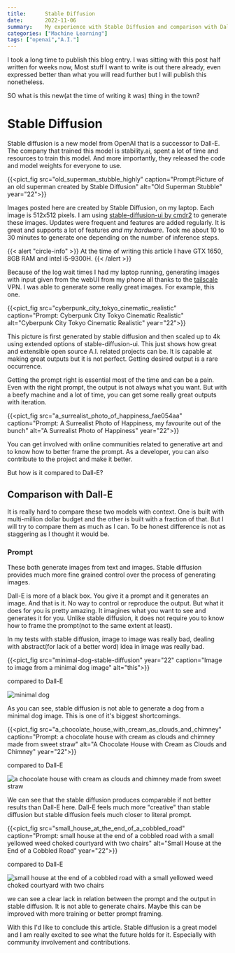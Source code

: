 ```yaml
---
title:      Stable Diffusion
date:       2022-11-06
summary:    My experience with Stable Diffusion and comparison with Dall-E 2
categories: ["Machine Learning"]
tags: ["openai","A.I."]
---
```


I took a long time to publish this blog entry.
I was sitting with this post half written for weeks now,
Most stuff I want to write is out there already, even expressed better than what you will read further but I will publish this nonetheless.

SO what is this new(at the time of writing it was) thing in the town? 

# Stable Diffusion
Stable diffusion is a new model from OpenAI that is a successor to Dall-E.
The company that trained this model is stability.ai, spent a lot of time and resources to train this model.
And more importantly, they released the code and model weights for everyone to use.

{{<pict_fig src="old_superman_stubble_highly" caption="Prompt:Picture of an old superman created by Stable Diffusion" alt="Old Superman Stubble" year="22">}}

Images posted here are created by Stable Diffusion, on my laptop.
Each image is 512x512 pixels.
I am using [stable-diffusion-ui by cmdr2](https://github.com/cmdr2/stable-diffusion-ui) to generate these images.
Updates were frequent and features are added regularly.
It is great and supports a lot of features _and my hardware_.
Took me about 10 to 30 minutes to generate one depending on the number of inference steps.

{{< alert "circle-info" >}}
At the time of writing this article I have GTX 1650, 8GB RAM and intel i5-9300H.
{{< /alert >}}

Because of the log wait times I had my laptop running, generating images with input given from the webUI from my phone all thanks to the [tailscale](https://tailscale.com/) VPN. I was able to generate some really great images. For example, this one.

{{<pict_fig src="cyberpunk_city_tokyo_cinematic_realistic" caption="Prompt: Cyberpunk City Tokyo Cinematic Realistic" alt="Cyberpunk City Tokyo Cinematic Realistic" year="22">}}

This picture is first generated by stable diffusion and then scaled up to 4k using extended options of stable-diffusion-ui.
This just shows how great and extensible open source A.I. related projects can be.
It is capable at making great outputs but it is not perfect.
Getting desired output is a rare occurrence.

Getting the prompt right is essential most of the time and can be a pain.
Even with the right prompt, the output is not always what you want.
But with a beefy machine and a lot of time, you can get some really great outputs with iteration.

{{<pict_fig src="a_surrealist_photo_of_happiness_fae054aa" caption="Prompt: A Surrealist Photo of Happiness, my favourite out of the bunch" alt="A Surrealist Photo of Happiness" year="22">}}

You can get involved with online communities related to generative art and to know how to better frame the prompt.
As a developer, you can also contribute to the project and make it better.

But how is it compared to Dall-E?

## Comparison with Dall-E
It is really hard to compare these two models with context.
One is built with multi-million dollar budget and the other is built with a fraction of that.
But I will try to compare them as much as I can.
To be honest difference is not as staggering as I thought it would be.

### Prompt
These both generate images from text and images.
Stable diffusion provides much more fine grained control over the process of generating images.


Dall-E is more of a black box.
You give it a prompt and it generates an image.
And that is it.
No way to control or reproduce the output.
But what it does for you is pretty amazing.
It imagines what you want to see and generates it for you.
Unlike stable diffusion, it does not require you to know how to frame the prompt(not to the same extent at least).

In my tests with stable diffusion, image to image was really bad, dealing with abstract(for lack of a better word) idea in image was really bad.

{{<pict_fig src="minimal-dog-stable-diffusion" year="22" caption="Image to image from a minimal dog image" alt="this">}}

compared to Dall-E

![minimal dog](https://i.postimg.cc/CMJVFqP3/dog-red-clipart.png)

As you can see, stable diffusion is not able to generate a dog from a minimal dog image.
This is one of it's biggest shortcomings.

{{<pict_fig src="a_chocolate_house_with_cream_as_clouds_and_chimney" caption="Prompt: a chocolate house with cream as clouds and chimney made from sweet straw" alt="A Chocolate House with Cream as Clouds and Chimney" year="22">}}

compared to Dall-E

![a chocolate house with cream as clouds and chimney made from sweet straw](https://i.postimg.cc/q7XT543f/a-chocolate-house-with-cream-as-clouds-and-chimney-made-from-sweet-straw.png)

We can see that the stable diffusion produces comparable if not better results than Dall-E here.
Dall-E feels much more "creative" than stable diffusion but stable diffusion feels much closer to literal prompt.


{{<pict_fig src="small_house_at_the_end_of_a_cobbled_road" caption="Prompt: small house at the end of a cobbled road with a small yellowed weed choked courtyard with two chairs" alt="Small House at the End of a Cobbled Road" year="22">}}

compared to Dall-E

![small house at the end of a cobbled road with a small yellowed weed choked courtyard with two chairs](https://i.postimg.cc/50KtNLSq/small-house-at-the-end-of-a-cobbled-road-with-a-small-yellowed-weed-choked-courtyard-with-two-chairs.png)

we can see a clear lack in relation between the prompt and the output in stable diffusion.
It is not able to generate chairs.
Maybe this can be improved with more training or better prompt framing.

With this I'd like to conclude this article.
Stable diffusion is a great model and I am really excited to see what the future holds for it.
Especially with community involvement and contributions.
